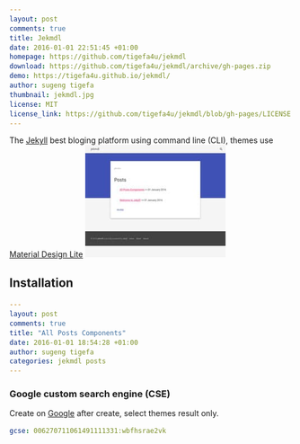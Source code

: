 ```yaml
---
layout: post
comments: true
title: Jekmdl
date: 2016-01-01 22:51:45 +01:00
homepage: https://github.com/tigefa4u/jekmdl
download: https://github.com/tigefa4u/jekmdl/archive/gh-pages.zip
demo: https://tigefa4u.github.io/jekmdl/
author: sugeng tigefa
thumbnail: jekmdl.jpg
license: MIT
license_link: https://github.com/tigefa4u/jekmdl/blob/gh-pages/LICENSE
---
```


The [Jekyll](https://jekyllrb.com) best bloging platform using command line (CLI), themes use [Material Design Lite](https://getmdl.io) ![Screenshot](/thumbnails/jekmdl.jpg)

## Installation

```yaml
---
layout: post
comments: true
title: "All Posts Components"
date: 2016-01-01 18:54:28 +01:00
author: sugeng tigefa
categories: jekmdl posts
---
```

### Google custom search engine (CSE)

Create on [Google](https://cse.google.com/cse/create/new) after create, select themes result only.

```yaml
gcse: 006270711061491111331:wbfhsrae2vk
```
